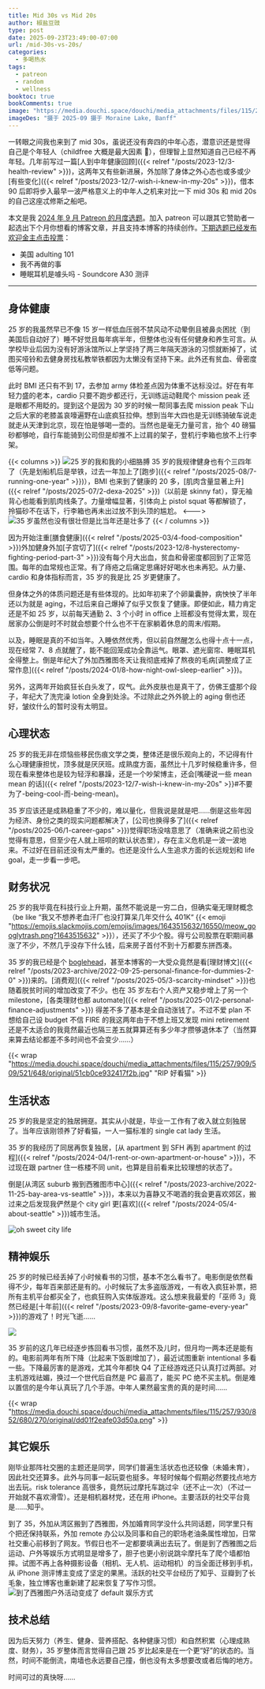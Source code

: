 ```yaml
---
title: Mid 30s vs Mid 20s
author: 椒盐豆豉
type: post
date: 2025-09-23T23:49:00-07:00
url: /mid-30s-vs-20s/
categories:
  - 多喝热水
tags:
  - patreon
  - random
  - wellness
booktoc: true
bookComments: true
image: "https://media.douchi.space/douchi/media_attachments/files/115/244/618/487/057/640/original/fd0fb6e895e4e073.jpg"
imageDes: "摄于 2025-09 摄于 Moraine Lake, Banff"
---
```


一转眼之间我也来到了 mid 30s，虽说还没有奔四的中年心态，潜意识还是觉得自己是个年轻人（childfree 大概是最大因素 🎉），但理智上显然知道自己已经不再年轻。几年前写过一篇[人到中年健康回顾]({{< relref "/posts/2023-12/3-health-review" >}})，这两年又有些新进展，外加除了身体之外心态也或多或少[有些变化]({{< relref "/posts/2023-12/7-wish-i-knew-in-my-20s" >}})，借本 90 后即将步入最早一波严格意义上的中年人之机来对比一下 mid 30s 和 mid 20s 的自己这座忒修斯之船吧。

<!--more-->

本文是我 [2024 年 9 月 Patreon 的月度选题](https://www.patreon.com/posts/2025-nian-9-yue-137131733)。加入 patreon 可以跟其它赞助者一起选出下个月你想看的博客文章，并且支持本博客的持续创作。[下期选题已经发布欢迎金主点击投票](https://www.patreon.com/posts/139526787)：
- 美国 adulting 101
- 我不再做的事
- 睡眠耳机是噱头吗 - Soundcore A30 测评

---

## 身体健康

25 岁的我虽然早已不像 15 岁一样低血压弱不禁风动不动晕倒且被鼻炎困扰（到美国后自动好了）睡不好觉且每年病半年，但整体也没有任何健身和养生可言。从学校毕业后因为没有好游泳馆所以上学坚持了两三年隔天游泳的习惯就断掉了，试图买哑铃和去健身房找私教举铁都因为太懒没有坚持下来。此外还有贫血、骨密度低等问题。

此时 BMI 还只有不到 17，去参加 army 体检差点因为体重不达标没过。好在有年轻力盛的老本，cardio 只要不跑步都还行，无训练运动鞋爬个 mission peak 还是眼都不用眨的。提到这个是因为 30 岁的时候一帮同事去爬 mission peak 下山之后大家的老膝盖哀嚎遍野在山底疯狂拉伸。想到当年大四也是无训练骑破车说走就走从天津到北京，现在怕是够喝一壶的。当然也是毫无力量可言，抬个 40 磅猫砂都够呛，自行车能骑到公司但是却推不上过肩的架子，登机行李箱也放不上行李架。

{{< columns >}}
![25 岁的我和我的小细胳膊](https://media.douchi.space/douchi/media_attachments/files/115/257/515/644/325/320/original/3d42dd44db92d03b.jpg)
35 岁的我规律健身也有个三四年了（先是划船机后是举铁，过去一年加上了[跑步]({{< relref "/posts/2025-08/7-running-one-year" >}})），BMI 也来到了健康的 20 多，[肌肉含量显著上升]({{< relref "/posts/2025-07/2-dexa-2025" >}})（以前是 skinny fat），穿无袖背心也能看到肌肉线条了。力量增幅显著，引体向上 pistol squat 等都解锁了，拎猫砂不在话下，行李箱也再未出过放不到头顶的尴尬。
<--->
![35 岁虽然也没有很壮但是比当年还是壮多了](https://media.douchi.space/douchi/media_attachments/files/114/728/689/323/159/802/original/10d22269c70fe613.jpg)
{{< / columns >}}

因为开始注重[膳食健康]({{< relref "/posts/2025-03/4-food-composition" >}})外加健身外加[子宫切了]({{< relref "/posts/2023-12/8-hysterectomy-fighting-period-part-3" >}})没有每个月大出血，贫血和骨密度都回到了正常范围。每年的血常规也正常。有了痔疮之后痛定思痛好好喝水也未再犯。从力量、cardio 和身体指标而言，35 岁的我是比 25 岁更健康了。

但身体之外的体质问题还是有些体现的。比如年初来了个卵巢囊肿，病怏怏了半年还以为就是 aging，不过后来自己爆掉了似乎又恢复了健康。即便如此，精力肯定还是不如 25 岁，以前每天通勤 2、3 个小时 in office 上班都没有觉得太累，现在居家办公倒是时不时就会想要个什么也不干在家躺着休息的周末/假期。

以及，睡眠是真的不如当年。入睡依然优秀，但以前自然醒怎么也得十点十一点，现在经常 7、8 点就醒了，能不能回笼成功全靠运气。眼罩、遮光窗帘、睡眠耳机全得整上。倒是年纪大了外加西雅图冬天让我彻底戒掉了熬夜的毛病[调整成了正常作息]({{< relref "/posts/2024-01/8-how-night-owl-sleep-earlier" >}})。

另外，这两年开始疯狂长白头发了，叹气。此外皮肤也是真干了，仿佛王盛那个段子，年纪大了洗完澡 lotion 全身到处涂。不过除此之外外貌上的 aging 倒也还好，皱纹什么的暂时没有太明显。

## 心理状态
25 岁的我无非在烦恼些移民伤痕文学之类，整体还是很乐观向上的，不记得有什么心理健康担忧，顶多就是厌厌班。成熟度方面，虽然比十几岁时候稳重许多，但现在看来整体也是较为轻浮和暴躁，还是一个吵架博主，还会[嘴硬说一些 mean mean 的话]({{< relref "/posts/2023-12/7-wish-i-knew-in-my-20s" >}}#不要为了-being-cool-而-being-mean)。

35 岁应该还是成熟稳重了不少的，难以量化，但我说是就是吧……倒是这些年因为经济、身份之类的现实问题都解决了，[公司也换得多了]({{< relref "/posts/2025-06/1-career-gaps" >}})觉得职场没啥意思了（准确来说之前也没觉得有意思，但至少在人就上班呗的默认状态里），存在主义危机是一波一波地来。不过好在目前还没有太严重的。也还是没什么人生追求方面的长远规划和 life goal，走一步看一步吧。

## 财务状况
25 岁的我毕竟在科技行业上升期，虽然不能说是一穷二白，但确实毫无理财概念（be like “我又不想养老血汗厂也没打算呆几年交什么 401K“ {{< emoji "https://emojis.slackmojis.com/emojis/images/1643515632/16550/meow_googlytrash.png?1643515632" >}}），还买了不少个股。得亏公司股票在职期间暴涨了不少，不然几乎没存下什么钱，后来房子首付不到十万都要东拼西凑。

35 岁的我已经是个 [boglehead](https://www.bogleheads.org/wiki/Main_Page?utm_source=blog.douchi.space)，甚至本博客的一大受众竟然是看[理财博文]({{< relref "/posts/2023-archive/2022-09-25-personal-finance-for-dummies-2-0" >}})来的。[消费观]({{< relref "/posts/2025-05/3-scarcity-mindset" >}})也随着脱贫时间的增加改变了不少。也在 35 岁左右个人资产又稳步增上了另一个 milestone，[各类理财也都 automate]({{< relref "/posts/2025-01/2-personal-finance-adjustments" >}}) 得差不多了基本是全自动涨钱了。不过不爱 plan 不想给自己设 budget 不信 FIRE 的我这两年由于不想上班又发现 mini retirement 还是不太适合的我竟然最近也隔三差五就算算还有多少年才攒够退休本了（当然算来算去结论都差不多时间也不会变少……）

{{< wrap "https://media.douchi.space/douchi/media_attachments/files/115/257/909/509/521/648/original/51cb0ce932417f2b.jpg" "RIP 好看猫" >}}
## 生活状态
25 岁的我是坚定的独居拥趸。其实从小就是，毕业一工作有了收入就立刻独居了。当年应该刚领养了好看猫，一人一猫标准的 single cat lady 生活。

35 岁的我经历了同居再恢复独居，[从 apartment 到 SFH 再到 apartment 的过程]({{< relref "/posts/2024-04/1-rent-or-own-apartment-or-house" >}})，不过现在跟 partner 住一栋楼不同 unit，也算是目前看来比较理想的状态了。

倒是[从湾区 suburb 搬到西雅图市中心]({{< relref "/posts/2023-archive/2022-11-25-bay-area-vs-seattle" >}})，本来以为喜静又不喝酒的我会更喜欢郊区，搬过来之后发现我俨然是个 city girl 更[喜欢]({{< relref "/posts/2024-05/4-about-seattle" >}})城市生活。

![oh sweet city life](https://media.douchi.space/douchi/media_attachments/files/109/401/407/005/043/530/original/ae6f6e42f41d6acf.jpeg)

## 精神娱乐
25 岁的时候已经丢掉了小时候看书的习惯，基本不怎么看书了。电影倒是依然看得不少，每年百来部还是有的。小时候玩了太多盗版游戏，一有收入疯狂补票，把所有主机平台都买全了，也疯狂购入实体版游戏。这么想来我最爱的「巫师 3」竟然已经是[十年前]({{< relref "/posts/2023-09/8-favorite-game-every-year" >}})的游戏了！时光飞逝…… 

![](https://media.douchi.space/douchi/media_attachments/files/115/257/809/383/982/322/original/86cee495129afb03.png)

35 岁前的这几年已经逐步拣回看书习惯，虽然不及儿时，但月均一两本还是能有的。电影前两年有所下降（比起来下饭剧增加了），最近试图重新 intentional 多看一些。下降最厉害的是游戏，尤其今年都快 Q4 了正经游戏还只认真打过两部。对主机游戏祛媚，换过一个世代后自然是 PC 最高了，能买 PC 绝不买主机。倒是难以置信的是今年认真玩了几个手游。中年人果然最宝贵的真的是时间……

{{< wrap "https://media.douchi.space/douchi/media_attachments/files/115/257/930/852/680/270/original/dd01f2eafe03d50a.png" >}}
## 其它娱乐
刚毕业那阵社交圈的主题还是同学，同学们普遍生活状态也还较像（未婚未育），因此社交还算多。此外与同事一起玩耍也挺多。年轻时候每个假期必然要找点地方出去玩。risk tolerance 高很多，竟然玩过摩托车跳过伞（还不止一次）（不过一开始就不喜欢滑雪）。还是相机器材党，还在用 iPhone。主要活跃的社交平台竟是……知乎。

到了 35，外加从湾区搬到了西雅图，外加婚育同学没什么共同话题，同学里只有个把还保持联系，外加 remote 办公以及同事和自己的职场老油条属性增加，日常社交重心前移到了网友。节假日也不一定都要填满出去玩了。倒是到了西雅图之后运动、户外等娱乐方式明显是增多了，胆子也更小别说跳伞摩托车了爬个墙都怕摔。试图不再上各种摄影设备（相机、无人机、运动相机）的当全面迁移到手机，从 iPhone 测评博主变成了坚定的果黑。活跃的社交平台经历了知乎、豆瓣到了长毛象，独立博客也重新建了起来恢复了写作习惯。
![到了西雅图户外活动变成了 default 娱乐方式](https://media.douchi.space/douchi/media_attachments/files/115/082/689/259/920/898/original/87fdba5861c91a17.png)

## 技术总结
因为后天努力（养生、健身、营养搭配、各种健康习惯）和自然积累（心理成熟度、财务），35 岁整体而言觉得自己跟 25 岁比起来是在一个更“好”的状态的。当然，时间不能倒流，南墙也永远要自己撞，倒也没有太多想要改或者后悔的地方。

时间可过的真快呀…… 